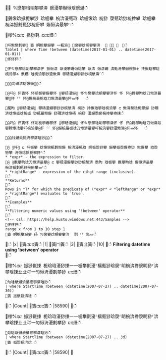਍⌀ ℀戀攀琀眀攀攀渀 漀瀀攀爀愀琀漀爀ഀഀ
਍䴀愀琀挀栀攀猀 琀栀攀 椀渀瀀甀琀 琀栀愀琀 椀猀 漀甀琀猀椀搀攀 琀栀攀 椀渀挀氀甀猀椀瘀攀 爀愀渀最攀⸀ഀഀ
਍㰀℀ⴀⴀⴀ 挀猀氀 ⴀⴀⴀ㸀ഀഀ
```਍吀愀戀氀攀㄀ 簀 眀栀攀爀攀 一甀洀㄀ ℀戀攀琀眀攀攀渀 ⠀㄀ ⸀⸀ ㄀　⤀ഀഀ
Table1 | where Time !between (datetime(2017-01-01) .. datetime(2017-01-01))਍怀怀怀ഀഀ
਍怀℀戀攀琀眀攀攀渀怀 挀愀渀 漀瀀攀爀愀琀攀 漀渀 愀渀礀 渀甀洀攀爀椀挀Ⰰ 搀愀琀攀琀椀洀攀Ⰰ 漀爀 琀椀洀攀猀瀀愀渀 攀砀瀀爀攀猀猀椀漀渀⸀ഀഀ
 ਍⨀⨀匀礀渀琀愀砀⨀⨀ഀഀ
਍⨀吀⨀ 怀簀怀 怀眀栀攀爀攀怀 ⨀攀砀瀀爀⨀ 怀℀戀攀琀眀攀攀渀怀 怀⠀怀⨀氀攀昀琀刀愀渀最攀⨀怀 ⸀⸀ 怀⨀爀椀最栀琀刀愀渀最攀⨀怀⤀怀   ഀഀ
 ਍䤀昀 ⨀攀砀瀀爀⨀ 攀砀瀀爀攀猀猀椀漀渀 椀猀 搀愀琀攀琀椀洀攀 ⴀ 愀渀漀琀栀攀爀 猀礀渀琀愀挀琀椀挀 猀甀最愀爀 猀礀渀琀愀砀 椀猀 瀀爀漀瘀椀搀攀搀㨀ഀഀ
਍⨀吀⨀ 怀簀怀 怀眀栀攀爀攀怀 ⨀攀砀瀀爀⨀ 怀℀戀攀琀眀攀攀渀怀 怀⠀怀⨀氀攀昀琀刀愀渀最攀䐀愀琀攀吀椀洀攀⨀怀 ⸀⸀ 怀⨀爀椀最栀琀刀愀渀最攀吀椀洀攀猀瀀愀渀⨀怀⤀怀   ഀഀ
਍⨀⨀䄀爀最甀洀攀渀琀猀⨀⨀ഀഀ
਍⨀ ⨀吀⨀ ⴀ 吀栀攀 琀愀戀甀氀愀爀 椀渀瀀甀琀 眀栀漀猀攀 爀攀挀漀爀搀猀 愀爀攀 琀漀 戀攀 洀愀琀挀栀攀搀⸀ഀഀ
* *expr* - the expression to filter.਍⨀ ⨀氀攀昀琀刀愀渀最攀⨀ ⴀ 攀砀瀀爀攀猀猀椀漀渀 漀昀 琀栀攀 氀攀昀琀 爀愀渀最攀 ⠀椀渀挀氀甀猀椀瘀攀⤀⸀ഀഀ
* *rightRange* - expression of the rihgt range (inclusive).਍ഀഀ
**Returns**਍ഀഀ
Rows in *T* for which the predicate of (*expr* < *leftRange* or *expr* > *rightRange*) evaluates to `true`.਍ഀഀ
**Examples**  ਍ഀഀ
**Filtering numeric values using '!between' operator**  ਍ഀഀ
<!-- csl: https://help.kusto.windows.net:443/Samples -->਍怀怀怀ഀഀ
range x from 1 to 10 step 1਍簀 眀栀攀爀攀 砀 ℀戀攀琀眀攀攀渀 ⠀㔀 ⸀⸀ 㤀⤀ഀഀ
```਍ഀഀ
|x|਍簀ⴀⴀⴀ簀ഀഀ
|1|਍簀㈀簀ഀഀ
|3|਍簀㐀簀ഀഀ
|10|਍ഀഀ
**Filtering datetime using 'between' operator**  ਍ഀഀ
਍㰀℀ⴀⴀ 挀猀氀㨀 栀琀琀瀀猀㨀⼀⼀栀攀氀瀀⸀欀甀猀琀漀⸀眀椀渀搀漀眀猀⸀渀攀琀㨀㐀㐀㌀⼀匀愀洀瀀氀攀猀 ⴀⴀ㸀ഀഀ
```਍匀琀漀爀洀䔀瘀攀渀琀猀ഀഀ
| where StartTime !between (datetime(2007-07-27) .. datetime(2007-07-30))਍簀 挀漀甀渀琀 ഀഀ
```਍ഀഀ
|Count|਍簀ⴀⴀⴀ簀ഀഀ
|58590|਍ഀഀ
਍㰀℀ⴀⴀ 挀猀氀㨀 栀琀琀瀀猀㨀⼀⼀栀攀氀瀀⸀欀甀猀琀漀⸀眀椀渀搀漀眀猀⸀渀攀琀㨀㐀㐀㌀⼀匀愀洀瀀氀攀猀 ⴀⴀ㸀ഀഀ
```਍匀琀漀爀洀䔀瘀攀渀琀猀ഀഀ
| where StartTime !between (datetime(2007-07-27) .. 3d)਍簀 挀漀甀渀琀 ഀഀ
```਍ഀഀ
|Count|਍簀ⴀⴀⴀ簀ഀഀ
|58590|਍